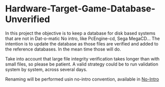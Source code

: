 # Hardware-Target-Game-Database-Unverified

In this project the objective is to keep a database for disk based systems that are not in Dat-o-matic No intro, like PcEngine-cd, Sega MegaCD...
The intention is to update the database as those files are verified and added to the reference databases. In the mean time those will do.

Take into account that large file integrity verification takes longer than with small files, so please be patient. A valid strategy could be to run validation system by system, across several days.

Renaming will be performed usin no-intro convention, available in [No-Intro](https://datomatic.no-intro.org/stuff/The%20Official%20No-Intro%20Convention%20(20071030).pdf)
